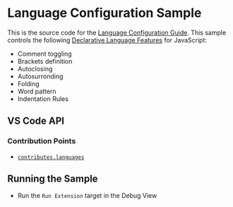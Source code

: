 # Language Configuration Sample

This is the source code for the [Language Configuration Guide](https://code.visualstudio.com/api/language-extensions/language-configuration-guide). This sample controls the following [Declarative Language Features](https://code.visualstudio.com/api/language-extensions/overview#declarative-language-support) for JavaScript:

- Comment toggling
- Brackets definition
- Autoclosing
- Autosurronding
- Folding
- Word pattern
- Indentation Rules

## VS Code API

### Contribution Points

- [`contributes.languages`](https://code.visualstudio.com/api/references/contribution-points#contributes.languages)

## Running the Sample

- Run the `Run Extension` target in the Debug View